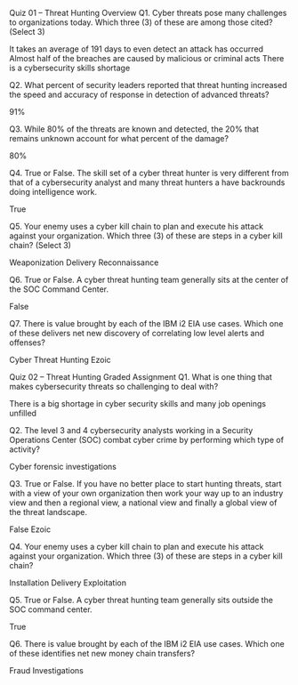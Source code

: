 Quiz 01 – Threat Hunting Overview
Q1. Cyber threats pose many challenges to organizations today. Which three (3) of these are among those cited? (Select 3)

It takes an average of 191 days to even detect an attack has occurred
Almost half of the breaches are caused by malicious or criminal acts
There is a cybersecurity skills shortage

Q2. What percent of security leaders reported that threat hunting increased the speed and accuracy of response in detection of advanced threats?

91%

Q3. While 80% of the threats are known and detected, the 20% that remains unknown account for what percent of the damage?

80%

Q4. True or False. The skill set of a cyber threat hunter is very different from that of a cybersecurity analyst and many threat hunters a have backrounds doing intelligence work.

True

Q5. Your enemy uses a cyber kill chain to plan and execute his attack against your organization. Which three (3) of these are steps in a cyber kill chain? (Select 3)

Weaponization
Delivery
Reconnaissance

Q6. True or False. A cyber threat hunting team generally sits at the center of the SOC Command Center.

False

Q7. There is value brought by each of the IBM i2 EIA use cases. Which one of these delivers net new discovery of correlating low level alerts and offenses?

Cyber Threat Hunting
Ezoic

Quiz 02 – Threat Hunting Graded Assignment 
Q1. What is one thing that makes cybersecurity threats so challenging to deal with?

There is a big shortage in cyber security skills and many job openings unfilled

Q2. The level 3 and 4 cybersecurity analysts working in a Security Operations Center (SOC) combat cyber crime by performing which type of activity?

Cyber forensic investigations

Q3. True or False. If you have no better place to start hunting threats, start with a view of your own organization then work your way up to an industry view and then a regional view, a national view and finally a global view of the threat landscape.

False
Ezoic

Q4. Your enemy uses a cyber kill chain to plan and execute his attack against your organization. Which three (3) of these are steps in a cyber kill chain?

Installation
Delivery
Exploitation

Q5. True or False. A cyber threat hunting team generally sits outside the SOC command center.

True

Q6. There is value brought by each of the IBM i2 EIA use cases. Which one of these identifies net new money chain transfers?

Fraud Investigations

